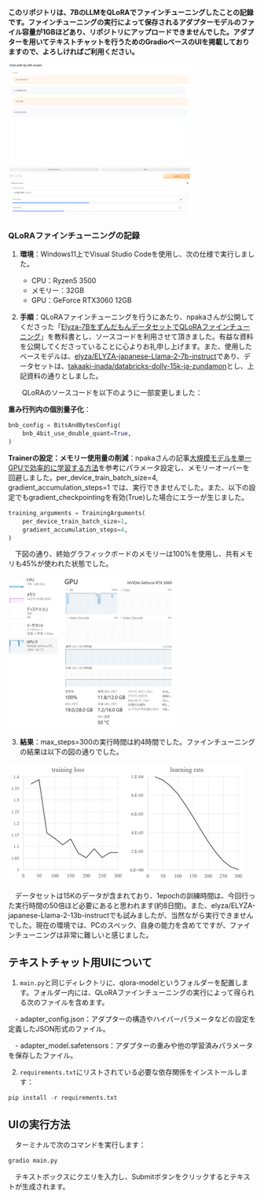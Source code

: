 **このリポジトリは、7BのLLMをQLoRAでファインチューニングしたことの記録です。ファインチューニングの実行によって保存されるアダプターモデルのファイル容量が1GBほどあり、リポジトリにアップロードできませんでした。アダプターを用いてテキストチャットを行うためのGradioベースのUIを掲載しておりますので、よろしければご利用ください。**

![Fig1](Fig1.png)


### QLoRAファインチューニングの記録

1. **環境**：Windows11上でVisual Studio Codeを使用し、次の仕様で実行しました。
   - CPU：Ryzen5 3500
   - メモリー：32GB
   - GPU：GeForce RTX3060 12GB

2. **手順**：QLoRAファインチューニングを行うにあたり、npakaさんが公開してくださった「[Elyza-7BをずんだもんデータセットでQLoRAファインチューニング](https://wandb.ai/npaka3/qlora-zundamon/reports/Elyza-7B-QLoRA---Vmlldzo2MDk3MzYw)」を教科書とし、ソースコードを利用させて頂きました。有益な資料を公開してくださっていることに心よりお礼申し上げます。また、使用したベースモデルは、[elyza/ELYZA-japanese-Llama-2-7b-instruct](https://huggingface.co/elyza/ELYZA-japanese-Llama-2-7b-instruct)であり、データセットは、[takaaki-inada/databricks-dolly-15k-ja-zundamon](https://huggingface.co/datasets/takaaki-inada/databricks-dolly-15k-ja-zundamon)とし、上記資料の通りとしました。

　　QLoRAのソースコードを以下のように一部変更しました：

**重み行列内の個別量子化**：

```python
bnb_config = BitsAndBytesConfig(
    bnb_4bit_use_double_quant=True, 
)
```

**Trainerの設定：メモリー使用量の削減**：npakaさんの記事[大規模モデルを単一GPUで効率的に学習する方法](https://note.com/npaka/n/n04c493394e07)を参考にパラメータ設定し、メモリーオーバーを回避しました。per_device_train_batch_size=4, gradient_accumulation_steps=1 では、実行できませんでした。また、以下の設定でもgradient_checkpointingを有効(True)した場合にエラーが生じました。

```python
training_arguments = TrainingArguments(
    per_device_train_batch_size=1,
    gradient_accumulation_steps=4,
)
```

　下図の通り、終始グラフィックボードのメモリーは100%を使用し、共有メモリも45%が使われた状態でした。

![Fig2](Fig2.png)


3. **結果**：max_steps=300の実行時間は約4時間でした。ファインチューニングの結果は以下の図の通りでした。

![Fig3](Fig3.png)


　データセットは15Kのデータが含まれており、1epochの訓練時間は、今回行った実行時間の50倍ほど必要にあると思われます(約8日間)。また、elyza/ELYZA-japanese-Llama-2-13b-instructでも試みましたが、当然ながら実行できませんでした。現在の環境では、PCのスペック、自身の能力を含めてですが、ファインチューニングは非常に難しいと感じました。


## テキストチャット用UIについて

1. `main.py`と同じディレクトリに、qlora-modelというフォルダーを配置します。フォルダー内には、QLoRAファインチューニングの実行によって得られる次のファイルを含めます。

　- adapter_config.json：アダプターの構造やハイパーパラメータなどの設定を定義したJSON形式のファイル。
 
　- adapter_model.safetensors：アダプターの重みや他の学習済みパラメータを保存したファイル。

2. `requirements.txt`にリストされている必要な依存関係をインストールします：

```python
pip install -r requirements.txt
```

## UIの実行方法
　ターミナルで次のコマンドを実行します：

```python
gradio main.py
```

　テキストボックスにクエリを入力し、Submitボタンをクリックするとテキストが生成されます。
